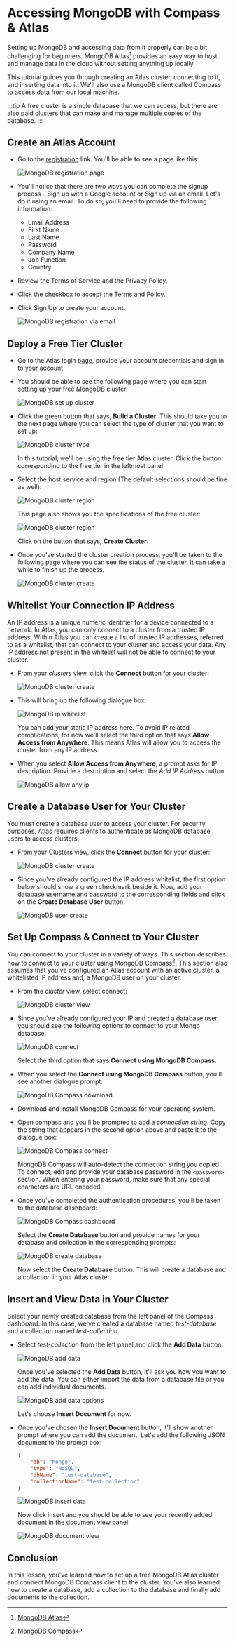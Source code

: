 # Accessing MongoDB with Compass & Atlas

Setting up MongoDB and accessing data from it properly can be a bit challenging for beginners. MongoDB Atlas[^atlas] provides an easy way to host and manage data in the cloud without setting anything up locally.

This tutorial guides you through creating an Atlas cluster, connecting to it, and inserting data into it. We'll also use a MongoDB client called Compass to access data from our local machine.

:::tip
A free cluster is a single database that we can access, but there are also paid clusters that can make and manage multiple copies of the database.
:::

## Create an Atlas Account

* Go to the [registration](https://account.mongodb.com/account/register) link. You'll be able to see a page like this:

    ![MongoDB registration page](./assets/mongo_register.png)

* You'll notice that there are two ways you can complete the signup process - Sign up with a Google account or Sign up via an email. Let's do it using an email. To do so, you'll need to provide the following information:

    * Email Address
    * First Name
    * Last Name
    * Password
    * Company Name
    * Job Function
    * Country

* Review the Terms of Service and the Privacy Policy.
* Click the checkbox to accept the Terms and Policy.
* Click Sign Up to create your account.

    ![MongoDB registration via email](./assets/mongo_register_email.png)

## Deploy a Free Tier Cluster

* Go to the Atlas login [page](https://account.mongodb.com/account/login), provide your account credentials and sign in to your account.

* You should be able to see the following page where you can start setting up your free MongoDB cluster:

    ![MongoDB set up cluster](./assets/mongo_cluster.png)

* Click the green button that says, **Build a Cluster**. This should take you to the next page where you can select the type of cluster that you want to set up:

    ![MongoDB cluster type](./assets/mongo_cluster_type.png)

    In this tutorial, we'll be using the free tier Atlas cluster. Click the button corresponding to the free tier in the leftmost panel.

* Select the host service and region (The default selections should be fine as well):

    ![MongoDB cluster region](./assets/mongo_cluster_region.png)

    This page also shows you the specifications of the free cluster:

    ![MongoDB cluster region](./assets/mongo_cluster_spec.png)

    Click on the button that says, **Create Cluster**.

* Once you've started the cluster creation process, you'll be taken to the following page where you can see the status of the cluster. It can take a while to finish up the process.

    ![MongoDB cluster create](./assets/mongo_cluster_create.png)

## Whitelist Your Connection IP Address

An IP address is a unique numeric identifier for a device connected to a network. In Atlas, you can only connect to a cluster from a trusted IP address. Within Atlas you can create a list of trusted IP addresses, referred to as a whitelist, that can connect to your cluster and access your data. Any IP address not present in the whitelist will not be able to connect to your cluster.

* From your *clusters* view, click the **Connect** button for your cluster:

    ![MongoDB cluster create](./assets/mongo_cluster_create.png)

* This will bring up the following dialogue box:

    ![MongoDB ip whitelist](./assets/mongo_ip_whitelist.png)

    You can add your static IP address here. To avoid IP related complications, for now we'll select the third option that says **Allow Access from Anywhere**. This means Atlas will allow you to access the cluster from any IP address.

* When you select **Allow Access from Anywhere**, a prompt asks for IP description. Provide a description and select the *Add IP Address* button:

    ![MongoDB allow any ip](./assets/mongo_ip_allow_any.png)

## Create a Database User for Your Cluster

You must create a database user to access your cluster. For security purposes, Atlas requires clients to authenticate as MongoDB database users to access clusters.

* From your Clusters view, click the **Connect** button for your cluster:

    ![MongoDB cluster create](./assets/mongo_cluster_create.png)

* Since you've already configured the IP address whitelist, the first option below should show a green checkmark beside it. Now, add your database username and password to the corresponding fields and click on the **Create Database User** button:

    ![MongoDB user create](./assets/mongo_user_create.png)


## Set Up Compass & Connect to Your Cluster

You can connect to your cluster in a variety of ways. This section describes how to connect to your cluster using MongoDB Compass[^compass]. This section also assumes that you've configured an Atlas account with an active cluster, a whitelisted IP address and, a MongoDB user on your cluster.

* From the *cluster* view, select connect:

    ![MongoDB cluster view](./assets/mongo_cluster_create.png)

* Since you've already configured your IP and created a database user, you should see the following options to connect to your Mongo database:

    ![MongoDB connect](./assets/mongo_cluster_connect.png)

    Select the third option that says **Connect using MongoDB Compass**.

* When you select the **Connect using MongoDB Compass** button, you'll see another dialogue prompt:

    ![MongoDB Compass download](./assets/mongo_compass.png)

* Download and install MongoDB Compass for your operating system.

* Open compass and you'll be prompted to add a *connection string*. Copy the string that appears in the second option above and paste it to the dialogue box:

    ![MongoDB Compass connect](./assets/mongo_compass_connect.png)

    MongoDB Compass will auto-detect the connection string you copied. To connect, edit and provide your database password in the `<password>` section. When entering your password, make sure that any special characters are URL encoded.

* Once you've completed the authentication procedures, you'll be taken to the database dashboard:

    ![MongoDB Compass dashboard](./assets/mongo_compass_dashboard.png)

    Select the **Create Database** button and provide names for your database and collection in the corresponding prompts:

    ![MongoDB create database](./assets/mongo_database_create.png)

    Now select the **Create Database** button. This will create a database and a collection in your Atlas cluster.

## Insert and View Data in Your Cluster

Select your newly created database from the left panel of the Compass dashboard. In this case, we've created a database named *test-database* and a collection named *test-collection*.

* Select *test-collection* from the left panel and click the **Add Data** button:

    ![MongoDB add data](./assets/mongo_add_data.png)

    Once you've selected the **Add Data** button, it'll ask you how you want to add the data. You can either import the data from a database file or you can add individual documents.

    ![MongoDB add data options](./assets/mongo_add_data_options.png)

    Let's choose **Insert Document** for now.

* Once you've chosen the **Insert Document** button, it'll show another prompt where you can add the document. Let's add the following JSON document to the prompt box:

    ```json
    {
        "db": "Mongo",
        "type": "NoSQL",
        "dbName": "test-database",
        "collectionName": "test-collection"
    }
    ```
    ![MongoDB insert data](./assets/mongo_insert_data.png)

    Now click insert and you should be able to see your recently added document in the document view panel:

    ![MongoDB document view](./assets/mongo_document_view.png)

## Conclusion

In this lesson, you've learned how to set up a free MongoDB Atlas cluster and connect MongoDB Compass client to the cluster. You've also learned how to create a database, add a collection to the database and finally add documents to the collection.

[^atlas]:[MongoDB Atlas](https://www.mongodb.com/cloud/atlas)
[^compass]:[MongoDB Compass](https://www.mongodb.com/products/compass)
